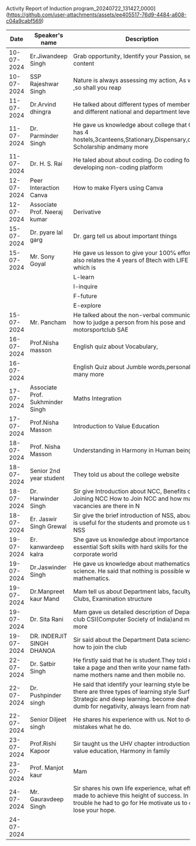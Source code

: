 Activity Report of Induction program_20240722_131427_0000](https://github.com/user-attachments/assets/ee405517-76d9-4484-a608-c04a9cabf569)


| Date|Speaker's name|Description|
|-----|--------------|----------------|
|10-07-2024|Er.Jiwandeep Singh|Grab opportunity, Identify your Passion, see long content|
|10-07-2024|SSP Rajeshwar Singh|Nature is always assessing my action, As we sow ,so shall you reap
|11-07-2024|Dr.Arvind dhingra|He talked about different types of memberships and different national and department level clubs
|11-07-2024| Dr. Parminder Singh|He gave us knowledge about college that College has 4  hostels,3canteens,Stationary,Dispensary,different Scholarship andmany more|
|11-07-2024|Dr. H. S. Rai|He taled about about coding. Do coding for developing non-coding platform
|12-07-2024|Peer Interaction Canva|How to make Flyers using Canva|
|12-07-2024|Associate Prof. Neeraj kumar |Derivative
|15-07-2024|Dr. pyare lal garg |Dr. garg tell us about important things|
|15-07-2024|Mr. Sony Goyal|He gave us lesson to  give your 100℅ efforts. He also relates the 4 years of Btech with LIFE form which is
|||L-learn|
|||I-inquire|
|||F-future|
|||E-explore|
|15-07-2024|Mr. Pancham|He talked about the non-verbal communication how to judge a person from his pose and motorsportclub SAE
|16-07-2024|Prof.Nisha masson|English quiz about Vocabulary, |
|16-07-2024|         |English Quiz about Jumble words,personality ,and many more
|17-07-2024|Associate Prof. Sukhminder Singh| Maths Integration
|17-07-2024|Prof.Nisha Masson|Introduction to Value Education
|18-07-2024|Prof. Nisha Masson|Understanding in Harmony in Human being
|18-07-2024|Senior 2nd year student|They told us about the college website 
|18-07-2024|Dr. Harwinder Singh|Sir give Introduction about NCC, Benefits of Joining NCC How to Join NCC and how many vacancies are there in N
|18-07-2024|Er. Jaswir Singh Grewal|Sir give the brief introduction of NSS, about how it is useful for the students  and promote us to join NSS
|19-07-2024| Er. kanwardeep kalra|She gave us knowledge about importance of essential Soft skills with hard skills for the corporate world 
|19-07-2024|Dr.Jaswinder Singh|He gave us knowledge about mathematics and science. He said that nothing is possible without mathematics. 
|19-07-2024|Dr.Manpreet kaur Mand|Mam tell us about Department labs, faculty, Clubs, Examination structure
|19-07-2024|Dr. Sita Rani|Mam gave us detailed description of Department club CSI(Computer Society of India)and many more
|19-07-2024|DR. INDERJIT SINGH DHANOA| Sir said about the Department Data science club, how to join the club
|22-07-2024|Dr. Satbir Singh|He firstly said that he is student.They told us to take a page and then write your name fathers name mothers name and then mobile no. 
|22-07-2024|Dr. Pushpinder singh| He said that identify your learning style because there are three types of learning style Surface, Strategic and deep learning. become deaf and dumb for negativity, always learn from nature, 
|22-07-2024| Senior Diljeet singh|He shares his experience with us. Not to do mistakes what he do. 
|23-07-2024| Prof.Rishi Kapoor| Sir taught us the UHV chapter introduction to value education, Harmony in family
|23-07-2024| Prof. Manjot kaur| Mam 
|24-07-2024| Mr. Gauravdeep Singh| Sir shares his own life experience, what efforts he made to achieve this height of success. In what trouble he had to go for He motivate us to don't lose your hope. 
|24-07-2024| 
